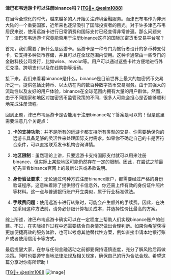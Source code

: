 **津巴布韦远游卡可以注册binance吗？[[TG💪+ @esim1088](https://t.me/s/esim1088)]**

在当今全球化的时代，越来越多的人开始关注跨境金融服务。而津巴布韦作为非洲大陆的一个重要国家，近年来也逐渐吸引了国际投资者的目光。对于许多津巴布韦居民来说，使用远游卡进行日常消费和国际支付已经变得非常普遍。那么问题来了：津巴布韦远游卡究竟能否用于注册binance这样的国际加密货币交易平台呢？

首先，我们需要了解什么是远游卡。远游卡是一种专门为旅行者设计的多币种支付卡，它支持多种货币存储，并且可以在全球范围内使用。这种卡通常由一些专门的金融科技公司发行，比如wise、revolut等。用户可以通过这些卡片方便地进行外汇兑换、跨境支付以及在线购物等活动。

接下来，我们来看看binance是什么。binance是目前世界上最大的加密货币交易所之一，提供包括比特币、以太坊在内的数百种数字货币交易服务。由于其强大的流动性以及友好的用户体验，binance在全球范围内拥有大量的用户群体。然而，由于不同国家和地区对加密货币监管政策的不同，很多人可能会担心是否能够顺利地完成注册流程。

回到正题，津巴布韦远游卡是否能用于注册binance呢？答案是可以的！但是这里需要注意几个关键点：

1. **卡的支持功能**：并不是所有的远游卡都支持所有类型的交易。你需要确保你的远游卡具备足够的灵活性来处理国际支付需求。如果你不确定自己的卡是否符合条件，可以直接联系发卡机构咨询详情。

2. **地区限制**：虽然理论上讲，只要远游卡支持国际支付就可以用来注册binance，但实际上某些地区可能仍然存在一定的限制。因此，在尝试之前最好先查看binance官网上的最新公告或条款说明。

3. **身份验证要求**：无论通过何种方式注册binance账户，都需要经过严格的身份验证程序。这意味着除了提供银行卡信息外，你还需上传有效的身份证件照片等材料。这一点与普通银行账户开立类似，属于行业标准做法。

4. **手续费问题**：使用远游卡进行转账时，可能会产生额外的手续费。因此，在决定采用这种方法前，请务必仔细计算相关成本，并选择性价比最高的方案。

综上所述，津巴布韦远游卡确实可以在一定程度上帮助人们实现binance账户的创建。不过，在实际操作过程中还需要结合自身情况做出合理判断。如果你希望获得更加便捷高效的服务体验，也可以考虑其他替代性方案，例如直接申请本地银行账户或者使用信用卡等方式。

最后提醒大家，在参与任何金融活动之前都要保持谨慎态度，充分了解风险后再做决策。同时也要遵守当地法律法规及相关规定，确保自己的行为合法合规。希望这篇分享对你有所帮助！

[[TG💪+ @esim1088](https://t.me/s/esim1088) ![Image](https://i.postimg.cc/4NQfJmqS/Snipaste-2025-05-13-00-14-12.png)]